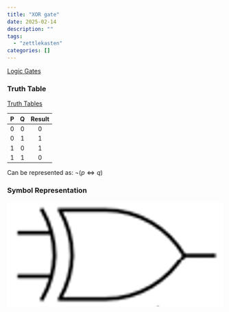 ```yaml
---
title: "XOR gate"
date: 2025-02-14
description: ""
tags: 
  - "zettlekasten"
categories: []
---
```


[Logic Gates](Logic%20Gates.md)

### Truth Table 
[Truth Tables](Truth%20Tables.md)

| P | Q | Result |
| :-: | :-: | :-: |
|0|0|0|
|0|1|1|
|1|0|1|
|1|1|0|

Can be represented as: $\lnot (p \Leftrightarrow q)$

### Symbol Representation
![ 400x200](attachments/XOR_GATE.png)
